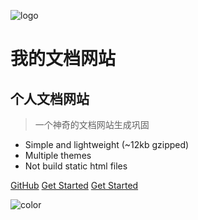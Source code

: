 ![logo](_images/icon.jpg)
# 我的文档网站
## 个人文档网站
> 一个神奇的文档网站生成巩固

* Simple and lightweight (~12kb gzipped)
* Multiple themes
* Not build static html files

[GitHub](https://github.com/docsifyjs/docsify/)
[Get Started](#quick-start)
[Get Started](#quick-start)
<!-- 背景图片 -->
<!-- ![](_media/bg.png) -->

<!-- 背景色 -->
![color](#2f4253)